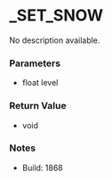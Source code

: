 # _SET_SNOW

No description available.

### Parameters
* float level

### Return Value
* void

### Notes
* Build: 1868

